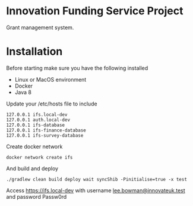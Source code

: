 # Innovation Funding Service Project

Grant management system.

# Installation

Before starting make sure you have the following installed

* Linux or MacOS environment
* Docker
* Java 8

Update your /etc/hosts file to include

```
127.0.0.1 ifs.local-dev
127.0.0.1 auth.local-dev
127.0.0.1 ifs-database
127.0.0.1 ifs-finance-database
127.0.0.1 ifs-survey-database
```

Create docker network

    docker network create ifs

And build and deploy

    ./gradlew clean build deploy wait syncShib -Pinitialise=true -x test

Access https://ifs.local-dev with username lee.bowman@innovateuk.test and password Passw0rd